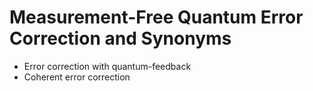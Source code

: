 # Measurement-Free Quantum Error Correction and Synonyms
- Error correction with quantum-feedback
- Coherent error correction
